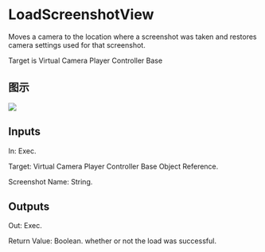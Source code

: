 # LoadScreenshotView

Moves a camera to the location where a screenshot was taken and restores camera settings used for that screenshot.

Target is Virtual Camera Player Controller Base

## 图示

![]($-20221218-21292422.png)

## Inputs

In: Exec.

Target: Virtual Camera Player Controller Base Object Reference.

Screenshot Name: String.  

## Outputs

Out: Exec.

Return Value: Boolean. whether or not the load was successful.

